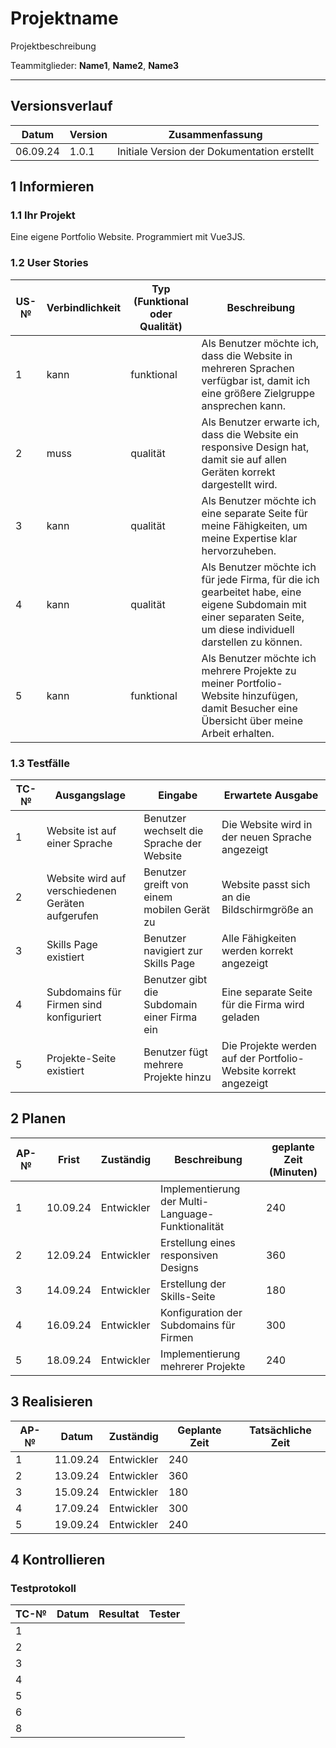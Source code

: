 # Projektname

Projektbeschreibung

Teammitglieder: **Name1**, **Name2**, **Name3**

---

## Versionsverlauf

| Datum    | Version | Zusammenfassung                             |
| -------- | ------- | ------------------------------------------- |
| 06.09.24 | 1.0.1   | Initiale Version der Dokumentation erstellt |

## 1 Informieren

### 1.1 Ihr Projekt

Eine eigene Portfolio Website. Programmiert mit Vue3JS.

### 1.2 User Stories

| US-№ | Verbindlichkeit | Typ (Funktional oder Qualität) | Beschreibung                                                                                                                                                     |
| ---- | --------------- | ------------------------------ | ---------------------------------------------------------------------------------------------------------------------------------------------------------------- |
| 1    | kann            | funktional                     | Als Benutzer möchte ich, dass die Website in mehreren Sprachen verfügbar ist, damit ich eine größere Zielgruppe ansprechen kann.                                 |
| 2    | muss            | qualität                       | Als Benutzer erwarte ich, dass die Website ein responsive Design hat, damit sie auf allen Geräten korrekt dargestellt wird.                                      |
| 3    | kann            | qualität                       | Als Benutzer möchte ich eine separate Seite für meine Fähigkeiten, um meine Expertise klar hervorzuheben.                                                        |
| 4    | kann            | qualität                       | Als Benutzer möchte ich für jede Firma, für die ich gearbeitet habe, eine eigene Subdomain mit einer separaten Seite, um diese individuell darstellen zu können. |
| 5    | kann            | funktional                     | Als Benutzer möchte ich mehrere Projekte zu meiner Portfolio-Website hinzufügen, damit Besucher eine Übersicht über meine Arbeit erhalten.                       |

### 1.3 Testfälle

| TC-№ | Ausgangslage                                      | Eingabe                                     | Erwartete Ausgabe                                               |
| ---- | ------------------------------------------------- | ------------------------------------------- | --------------------------------------------------------------- |
| 1    | Website ist auf einer Sprache                     | Benutzer wechselt die Sprache der Website   | Die Website wird in der neuen Sprache angezeigt                 |
| 2    | Website wird auf verschiedenen Geräten aufgerufen | Benutzer greift von einem mobilen Gerät zu  | Website passt sich an die Bildschirmgröße an                    |
| 3    | Skills Page existiert                             | Benutzer navigiert zur Skills Page          | Alle Fähigkeiten werden korrekt angezeigt                       |
| 4    | Subdomains für Firmen sind konfiguriert           | Benutzer gibt die Subdomain einer Firma ein | Eine separate Seite für die Firma wird geladen                  |
| 5    | Projekte-Seite existiert                          | Benutzer fügt mehrere Projekte hinzu        | Die Projekte werden auf der Portfolio-Website korrekt angezeigt |

## 2 Planen

| AP-№ | Frist    | Zuständig  | Beschreibung                                      | geplante Zeit (Minuten) |
| ---- | -------- | ---------- | ------------------------------------------------- | ----------------------- |
| 1    | 10.09.24 | Entwickler | Implementierung der Multi-Language-Funktionalität | 240                     |
| 2    | 12.09.24 | Entwickler | Erstellung eines responsiven Designs              | 360                     |
| 3    | 14.09.24 | Entwickler | Erstellung der Skills-Seite                       | 180                     |
| 4    | 16.09.24 | Entwickler | Konfiguration der Subdomains für Firmen           | 300                     |
| 5    | 18.09.24 | Entwickler | Implementierung mehrerer Projekte                 | 240                     |

## 3 Realisieren

| AP-№ | Datum    | Zuständig  | Geplante Zeit | Tatsächliche Zeit |
| ---- | -------- | ---------- | ------------- | ----------------- |
| 1    | 11.09.24 | Entwickler | 240           |                   |
| 2    | 13.09.24 | Entwickler | 360           |                   |
| 3    | 15.09.24 | Entwickler | 180           |                   |
| 4    | 17.09.24 | Entwickler | 300           |                   |
| 5    | 19.09.24 | Entwickler | 240           |                   |

## 4 Kontrollieren

### Testprotokoll

| TC-№ | Datum | Resultat | Tester |
| ---- | ----- | -------- | ------ |
| 1    |       |          |        |
| 2    |       |          |        |
| 3    |       |          |        |
| 4    |       |          |        |
| 5    |       |          |        |
| 6    |       |          |        |
| 8    |       |          |        |
